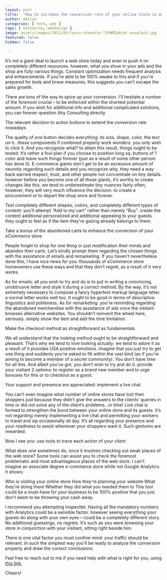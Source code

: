 ```yaml
---
layout: post
title:  "How to increase the conversion rate of your online store in one month"
author: Aditya
categories: [ tech, web ]
tags: [ outsource, webdesign ]
image: assets/images/2021/05/laura-chouette-lYFWRIwOj9c-unsplash.jpg
featured: false
hidden: false

---
```


It’s not a giant deal to launch a web store today and even to push it on completely different resources. however, what you show in your ads and the shop are fully various things. Constant optimization needs frequent analysis and enhancements. If you're able to be 100% awake to this and if you're prepared for tests and brave measures, this suggests you can’t escape the sales growth.

There are tons of the way to spice up your conversion. I’ll hesitate a number of the foremost crucial – to be enforced within the shortest potential amount. If you wish for additional info and additional complicated solutions, you can forever question Ahy Consulting directly.

The relevant decision to action buttons to extend the conversion rate nowadays

The quality of one button decides everything: its size, shape, color, the text on it…these components if combined properly work wonders. you only wish to click it. And you recognize what? to attain this result, things ought to be tested. It’s rather a foul plan if you choose to position long sq. buttons of 1 color and leave such things forever (just as a result of some other person has done it). E-commerce giants don't get to be an excessive amount of neurotic regarding such details and you recognize why. they need a way back earned respect, trust, and other people not concentrate on tiny details. however before you become one of all those giants, it’s worthy to create changes like this. we tend to underestimate tiny nuances fairly often, however, they will very much influence the decision: to create a procurement or to depart the shop once and forever.

Test completely different shapes, colors, and completely different types of content: you'll attempt “Add to my cart” rather than merely “Buy”. create the content additional personalized and additional appealing to your guests. they ought to feel as if the item they're gazing already belongs to them.

Take a bonus of the abandoned carts to enhance the conversion of your eCommerce store

People forget to shop for one thing or just modification their minds and abandon their carts. Let’s kindly prompt them regarding the chosen things with the assistance of emails and remarketing. If you haven’t nevertheless done this, I have nice news for you: thousands of eCommerce store homeowners use these ways and that they don’t regret, as a result of it very works.

As for emails: all you wish to try and do is to put in writing a convincing, unobtrusive letter and style it during a correct method. By the way, it’s not extremely necessary to compose a fancy hypertext markup language letter. a normal letter works well too. It ought to be good in terms of descriptive linguistics and politeness. As for remarketing: you're reminding regarding the abandoned merchandise with the assistance of ads once the visitant browses alternative websites. You shouldn’t reinvent the wheel here, seriously. simply show the item and add the time limitation.

Make the checkout method as straightforward as fundamentals

We all understand that the looking method ought to be straightforward and pleasant. That’s why we tend to love looking actually: we tend to adore it as a result of it provides USA positive emotions. Imagine that you just try to get one thing and suddenly you're asked to fill within the vast kind (as if you're aiming to become a member of a secret community). You don’t have time for all this. And albeit you've got, you don’t wish to try and do it. provide your visitant 2 options: to register as a brand new member and to urge bonuses for this or to checkout as a guest.

Your support and presence are appreciated: implement a live chat

You can’t even imagine what number of online stores have lost their shoppers just because they didn’t give the answers to the clients’ queries in time or did not solve any of the client’s problems…in time! Live chat is formed to strengthen the bond between your online store and its guests. It’s not regarding merely implementing a live chat and permitting your workers to travel and sip occasionally all day. It’s all regarding your presence and your readiness to assist whenever your shoppers want it. Such gestures are rewarded.

Now I see you: use tools to trace each action of your client

What does one sometimes do, once it involves checking out weak places of the web store? Some tools can assist you to check the foremost problematic and most advantageous places of the web store. I can’t imagine an associate degree e-commerce store while not Google Analytics. It shows:

Who is visiting your online store
How they're planning your website
What they're doing there
Whether they did what you needed them to
This tool could be a must-have for your business to be 100% positive that you just don't seem to be throwing your cash away.

I recommend you attempting Inspectlet. Having all the mandatory numbers with Analytics could be a sensible factor. however seeing everything your guests do along with your own eyes – could be a completely different story. No additional guessings, no regrets. It’s such as you were browsing your store in conjunction with your visitant, sitting right beside him.

There is one vital factor you must confine mind: your traffic should be relevant. In such the simplest way you'll be ready to analyze the conversion properly and draw the correct conclusions.



Feel free to reach out to me if you need help with what is right for you, using <a href="https://www.calendly.com/ahyconsulting/book" target="\_blank">this link.</a>

Cheers!

